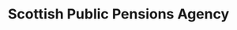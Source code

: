 ---
schema: default
title: Scottish Public Pensions Agency
description: An executive agency of Scottish Government
logo: ''
type:
- Executive agency
portal_url: ''
org_url: https://pensions.gov.scot
twitter_handle: 
wikidata_qid: Q7437916
wdtk_id: scottish_public_pensions_agency
---